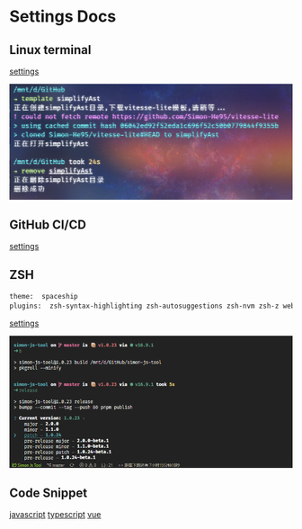 # Settings Docs

## Linux terminal
[settings](../linux/settings.json)

![ubuntu](/images/terminal.png "ubuntu terminal")


## GitHub CI/CD
[settings](../workflows/ci.yml)

## ZSH
```bash
theme:  spaceship
plugins:  zsh-syntax-highlighting zsh-autosuggestions zsh-nvm zsh-z web-search
```
[settings](../zshrc/.zshrc)

![ZSH](/images/vscode.png)

## Code Snippet
[javascript](../code-snippet/javascript.json)
[typescript](../code-snippet/typescript.json)
[vue](../code-snippet/vue.json)
